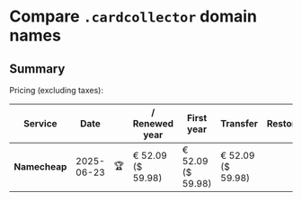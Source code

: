 # Compare `.cardcollector` domain names

## Summary

Pricing (excluding taxes):

| Service | Date |  | / Renewed year | First year | Transfer | Restoration |
|--|--|--|--|--|--|--|
| **Namecheap** | 2025-06-23 | 🏆 | € 52.09<br>($ 59.98) | € 52.09<br>($ 59.98) | € 52.09<br>($ 59.98) |  |
